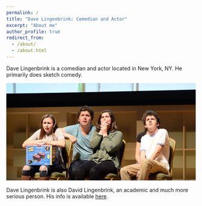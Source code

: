 ```yaml
---
permalink: /
title: "Dave Lingenbrink: Comedian and Actor"
excerpt: "About me"
author_profile: true
redirect_from:
  - /about/
  - /about.html
---
```

Dave Lingenbrink is a comedian and actor located in New York, NY.  He primarily does sketch comedy.  

<img src="images/nick.jpg" class="img-responsive" alt=""> 

<!--
<iframe width="560" height="315" src="https://www.youtube.com/embed/nCuEoNhsdD8" frameborder="0" allow="autoplay; encrypted-media" allowfullscreen></iframe>-->


Dave Lingenbrink is also David Lingenbrink, an academic and much more serious
person.  His info is available [here](https://davidlingenbrink.com).
